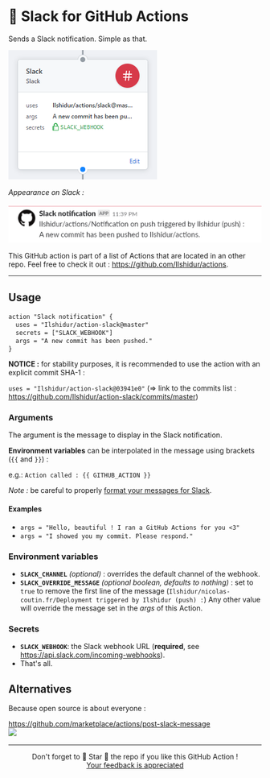 # 🚀 Slack for GitHub Actions

Sends a Slack notification. Simple as that.

![GitHub Action](action.png "GitHub Action")

*Appearance on Slack :*

![Slack message](slack.png "Slack message")

This GitHub action is part of a list of Actions that are located in an other repo. Feel free to check it out : https://github.com/Ilshidur/actions.

<hr/>

## Usage

```hcl
action "Slack notification" {
  uses = "Ilshidur/action-slack@master"
  secrets = ["SLACK_WEBHOOK"]
  args = "A new commit has been pushed."
}
```

**NOTICE :** for stability purposes, it is recommended to use the action with an explicit commit SHA-1 :

`uses = "Ilshidur/action-slack@03941e0"` (=> link to the commits list : https://github.com/Ilshidur/action-slack/commits/master)

### Arguments

The argument is the message to display in the Slack notification.

**Environment variables** can be interpolated in the message using brackets (`{{` and `}}`) :

e.g.: `Action called : {{ GITHUB_ACTION }}`

*Note :* be careful to properly [format your messages for Slack](https://api.slack.com/docs/message-formatting).

#### Examples

* `args = "Hello, beautiful ! I ran a GitHub Actions for you <3"`
* `args = "I showed you my commit. Please respond."`

### Environment variables

* **`SLACK_CHANNEL`** *(optional)* : overrides the default channel of the webhook.
* **`SLACK_OVERRIDE_MESSAGE`** *(optional boolean, defaults to nothing)* : set to `true` to remove the first line of the message (`Ilshidur/nicolas-coutin.fr/Deployment triggered by Ilshidur (push) :`) Any other value will override the message set in the *args* of this Action.

### Secrets

* **`SLACK_WEBHOOK`**: the Slack webhook URL (**required**, see https://api.slack.com/incoming-webhooks).
* That's all.

## Alternatives

Because open source is about everyone :

https://github.com/marketplace/actions/post-slack-message <br/>
![](https://img.shields.io/github/stars/pullreminders/slack-action.svg?label=Stars&style=social)

<hr/>

<p align="center">
  Don't forget to 🌟 Star 🌟 the repo if you like this GitHub Action !<br/>
  <a href="https://github.com/Ilshidur/action-discord/issues/new">Your feedback is appreciated</a>
</p>
